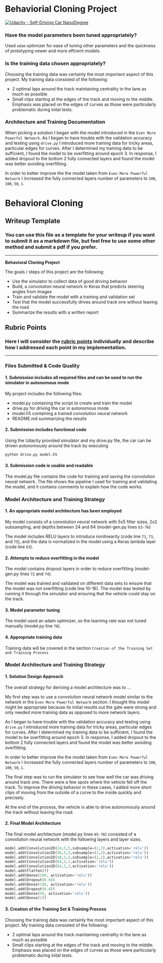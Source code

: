 # Behaviorial Cloning Project

[![Udacity - Self-Driving Car NanoDegree](https://s3.amazonaws.com/udacity-sdc/github/shield-carnd.svg)](http://www.udacity.com/drive)

### Have the model parameters been tuned appropriately?

Used `adam` optimizer for ease of tuning other parameters and the quickness of prototyping newer and more effcient models.

### Is the training data chosen appropriately?

Choosing the training data was certainly the most important aspect of this project. My training data consisted of the following:

* 2 optimal laps around the track maintaining centrality in the lane as much as possible
* Small clips starting at the edges of the track and moving to the middle. Emphasis was placed on the edges of curves as those were particularly problematic during inital tests.

### Architecture and Training Documentation

When picking a solution I began with the model introduced in the `Even More Powerful Network`. As I began to have trouble with the validation accuracy and testing using `drive.py` I introduced more training data for tricky areas, particular edges for curves. After I determined my training data to be sufficient, I found the model to be overfitting around epoch 3. In response, I added dropout to the bottom 2 fully connected layers and found the model was better avoiding overfitting.

In order to better improve the the model taken from `Even More Powerful Network` I increased the fully connected layers number of parameters to `200`, `100`, `50`, `1`. 

# **Behavioral Cloning** 

## Writeup Template

### You can use this file as a template for your writeup if you want to submit it as a markdown file, but feel free to use some other method and submit a pdf if you prefer.

---

**Behavioral Cloning Project**

The goals / steps of this project are the following:
* Use the simulator to collect data of good driving behavior
* Build, a convolution neural network in Keras that predicts steering angles from images
* Train and validate the model with a training and validation set
* Test that the model successfully drives around track one without leaving the road
* Summarize the results with a written report


[//]: # (Image References)

[image1]: ./examples/placeholder.png "Model Visualization"
[image2]: ./examples/placeholder.png "Grayscaling"
[image3]: ./examples/placeholder_small.png "Recovery Image"
[image4]: ./examples/placeholder_small.png "Recovery Image"
[image5]: ./examples/placeholder_small.png "Recovery Image"
[image6]: ./examples/placeholder_small.png "Normal Image"
[image7]: ./examples/placeholder_small.png "Flipped Image"

## Rubric Points
### Here I will consider the [rubric points](https://review.udacity.com/#!/rubrics/432/view) individually and describe how I addressed each point in my implementation.  

---
### Files Submitted & Code Quality

#### 1. Submission includes all required files and can be used to run the simulator in autonomous mode

My project includes the following files:
* model.py containing the script to create and train the model
* drive.py for driving the car in autonomous mode
* model.h5 containing a trained convolution neural network 
* README.md summarizing the results

#### 2. Submission includes functional code
Using the Udacity provided simulator and my drive.py file, the car can be driven autonomously around the track by executing 
```sh
python drive.py model.h5
```

#### 3. Submission code is usable and readable

The model.py file contains the code for training and saving the convolution neural network. The file shows the pipeline I used for training and validating the model, and it contains comments to explain how the code works.

### Model Architecture and Training Strategy

#### 1. An appropriate model architecture has been employed

My model consists of a convolution neural network with 5x5 filter sizes, 2x2 subsampling, and depths between 24 and 64 (model-gen.py lines `63-76`) 

The model includes RELU layers to introduce nonlinearity (code line `71`, `73`, and `75`), and the data is normalized in the model using a Keras lambda layer (code line `63`). 

#### 2. Attempts to reduce overfitting in the model

The model contains dropout layers in order to reduce overfitting (model-gen.py lines `72` and `74`). 

The model was trained and validated on different data sets to ensure that the model was not overfitting (code line 10-16). The model was tested by running it through the simulator and ensuring that the vehicle could stay on the track.

#### 3. Model parameter tuning

The model used an adam optimizer, so the learning rate was not tuned manually (model.py line `78`).

#### 4. Appropriate training data

Training data will be covered in the section `Creation of the Training Set and Training Process`

### Model Architecture and Training Strategy

#### 1. Solution Design Approach

The overall strategy for deriving a model architecture was to ...

My first step was to use a convolution neural network model similar to the network in the `Even More Powerful Network` section. I thought this model might be appropriate because its initial results out the gate were strong and only needed more training data as opposed to more network layers.

As I began to have trouble with the validation accuracy and testing using `drive.py` I introduced more training data for tricky areas, particular edges for curves. After I determined my training data to be sufficient, I found the model to be overfitting around epoch 3. In response, I added dropout to the bottom 2 fully connected layers and found the model was better avoiding overfitting.

In order to better improve the the model taken from `Even More Powerful Network` I increased the fully connected layers number of parameters to `200`, `100`, `50`, `1`. 

The final step was to run the simulator to see how well the car was driving around track one. There were a few spots where the vehicle fell off the track. To improve the driving behavior in these cases, I added more short clips of moving from the outside of a curve to the inside quickly and precisely.

At the end of the process, the vehicle is able to drive autonomously around the track without leaving the road.

#### 2. Final Model Architecture

The final model architecture (model.py lines `65-76`) consisted of a convolution neural network with the following layers and layer sizes.

```python
model.add(Convolution2D(24,5,5,subsample=(2,2),activation='relu'))
model.add(Convolution2D(36,5,5,subsample=(2,2),activation='relu'))
model.add(Convolution2D(48,5,5,subsample=(2,2),activation='relu'))
model.add(Convolution2D(64,3,3,activation='relu'))
model.add(Convolution2D(64,3,3,activation='relu'))
model.add(Flatten())
model.add(Dense(200, activation='relu'))
model.add(Dropout(0.6))
model.add(Dense(100, activation='relu'))
model.add(Dropout(0.6))
model.add(Dense(50, activation='relu'))
model.add(Dense(1))
```

#### 3. Creation of the Training Set & Training Process


Choosing the training data was certainly the most important aspect of this project. My training data consisted of the following:

* 2 optimal laps around the track maintaining centrality in the lane as much as possible
* Small clips starting at the edges of the track and moving to the middle. Emphasis was placed on the edges of curves as those were particularly problematic during inital tests.
